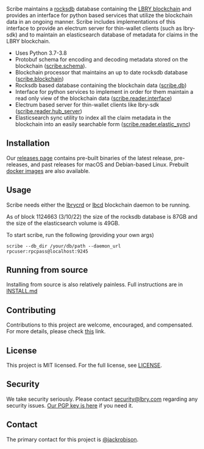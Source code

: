 Scribe maintains a [rocksdb](https://github.com/lbryio/lbry-rocksdb) database containing the [LBRY blockchain](https://github.com/lbryio/lbrycrd) and provides an interface for python based services that utilize the blockchain data in an ongoing manner. Scribe includes implementations of this interface to provide an electrum server for thin-wallet clients (such as lbry-sdk) and to maintain an elasticsearch database of metadata for claims in the LBRY blockchain.

 * Uses Python 3.7-3.8
 * Protobuf schema for encoding and decoding metadata stored on the blockchain ([scribe.schema](https://github.com/lbryio/scribe/tree/master/scribe/schema)).
 * Blockchain processor that maintains an up to date rocksdb database ([scribe.blockchain](https://github.com/lbryio/scribe/tree/master/scribe/blockchain))
 * Rocksdb based database containing the blockchain data ([scribe.db](https://github.com/lbryio/scribe/tree/master/scribe/db))
 * Interface for python services to implement in order for them maintain a read only view of the blockchain data ([scribe.reader.interface](https://github.com/lbryio/scribe/tree/master/scribe/reader/interface.py))
 * Electrum based server for thin-wallet clients like lbry-sdk ([scribe.reader.hub_server](https://github.com/lbryio/scribe/tree/master/scribe/reader/hub_server.py))
 * Elasticsearch sync utility to index all the claim metadata in the blockchain into an easily searchable form ([scribe.reader.elastic_sync](https://github.com/lbryio/scribe/tree/master/scribe/reader/elastic_sync.py))


## Installation

Our [releases page](https://github.com/lbryio/scribe/releases) contains pre-built binaries of the latest release, pre-releases, and past releases for macOS and Debian-based Linux.
Prebuilt [docker images](https://hub.docker.com/r/lbry/scribe/latest-release) are also available.

## Usage

Scribe needs either the [lbrycrd](https://github.com/lbryio/lbrycrd) or [lbcd](https://github.com/lbryio/lbrycrd) blockchain daemon to be running.

As of block 1124663 (3/10/22) the size of the rocksdb database is 87GB and the size of the elasticsearch volume is 49GB.

To start scribe, run the following (providing your own args)

```
scribe --db_dir /your/db/path --daemon_url rpcuser:rpcpass@localhost:9245
```

## Running from source

Installing from source is also relatively painless. Full instructions are in [INSTALL.md](INSTALL.md)

## Contributing

Contributions to this project are welcome, encouraged, and compensated. For more details, please check [this](https://lbry.tech/contribute) link.

## License

This project is MIT licensed. For the full license, see [LICENSE](LICENSE).

## Security

We take security seriously. Please contact security@lbry.com regarding any security issues. [Our PGP key is here](https://lbry.com/faq/pgp-key) if you need it.

## Contact

The primary contact for this project is [@jackrobison](mailto:jackrobison@lbry.com).
